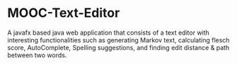 # MOOC-Text-Editor
A javafx based java web application that consists of a text editor with interesting functionalities such as generating Markov text, 
calculating flesch score, AutoComplete, Spelling suggestions, and finding edit distance &amp; path between two words.
